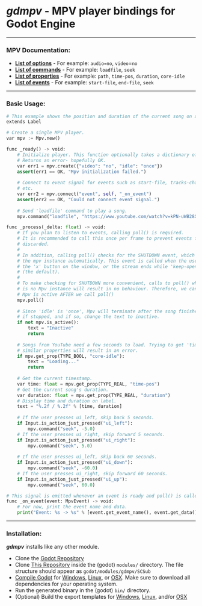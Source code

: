 # _gdmpv_ - MPV player bindings for Godot Engine

---

### MPV Documentation:

* **[List of options](https://mpv.io/manual/master/#options)** - For example: `audio=no`, `video`=`no`
* **[List of commands](https://mpv.io/manual/master/#list-of-input-commands)** - For example: `loadfile`, `seek`
* **[List of properties](https://mpv.io/manual/master/#properties)** - For example: `path`, `time-pos`, `duration`, `core-idle`
* **[List of events](https://mpv.io/manual/master/#list-of-events)** - For example: `start-file`, `end-file`, `seek`

---

### Basic Usage:

```py
# This example shows the position and duration of the current song on a label.
extends Label

# Create a single MPV player.
var mpv := Mpv.new()

func _ready() -> void:
	# Initialize player. This function optionally takes a dictionary of options.
	# Returns an error- hopefully OK.
	var err1 = mpv.create({"video": "no", "idle": "once"})
	assert(err1 == OK, "Mpv initialization failed.")
	
	# Connect to event signal for events such as start-file, tracks-changed,
	# etc.
	var err2 = mpv.connect("event", self, "_on_event")
	assert(err2 == OK, "Could not connect event signal.")
	
	# Send 'loadfile' command to play a song.
	mpv.command("loadfile", "https://www.youtube.com/watch?v=kPN-uWB28X8")

func _process(_delta: float) -> void:
	# If you plan to listen to events, calling poll() is required.
	# It is recommended to call this once per frame to prevent events from being
	# discarded.
	#
	# In addition, calling poll() checks for the SHUTDOWN event, which destroys
	# the mpv instance automatically. This event is called when the user clicks
	# the 'x' button on the window, or the stream ends while 'keep-open' is 'no'
	# (the default).
	#
	# To make checking for SHUTDOWN more convenient, calls to poll() when there
	# is no Mpv instance will result in no behaviour. Therefore, we can check if
	# Mpv is active AFTER we call poll()
	mpv.poll()
	
	# Since 'idle' is 'once', Mpv will terminate after the song finishes. Check
	# if stopped, and if so, change the text to inactive.
	if not mpv.is_active():
		text = "Inactive"
		return
	
	# Songs from YouTube need a few seconds to load. Trying to get 'time-pos' or
	# similar properties will result in an error.
	if mpv.get_prop(TYPE_BOOL, "core-idle"):
		text = "Loading..."
		return
	
	# Get the current timestamp.
	var time: float = mpv.get_prop(TYPE_REAL, "time-pos")
	# Get the current song's duration.
	var duration: float = mpv.get_prop(TYPE_REAL, "duration")
	# Display time and duration on label.
	text = "%.2f / %.2f" % [time, duration]
	
	# If the user presses ui_left, skip back 5 seconds.
	if Input.is_action_just_pressed("ui_left"):
		mpv.command("seek", -5.0)
	# If the user presses ui_right, skip forward 5 seconds.
	if Input.is_action_just_pressed("ui_right"):
		mpv.command("seek", 5.0)
	
	# If the user presses ui_left, skip back 60 seconds.
	if Input.is_action_just_pressed("ui_down"):
		mpv.command("seek", -60.0)
	# If the user presses ui_right, skip forward 60 seconds.
	if Input.is_action_just_pressed("ui_up"):
		mpv.command("seek", 60.0)

# This signal is emitted whenever an event is ready and poll() is called.
func _on_event(event: MpvEvent) -> void:
	# For now, print the event name and data.
	print("Event: %s -> %s" % [event.get_event_name(), event.get_data()])

```

---

### Installation:

**_gdmpv_** installs like any other module.

* Clone the [Godot Repository](https://github.com/godotengine/godot/)
* Clone [This Repository](https://github.com/nathanfranke/gdmpv/) inside the (godot) `modules/` directory. The file structure should appear as `godot/modules/gdmpv/SCSub`
* [Compile Godot](https://docs.godotengine.org/en/stable/development/compiling/index.html) for [Windows](https://docs.godotengine.org/en/stable/development/compiling/compiling_for_windows.html), [Linux](https://docs.godotengine.org/en/stable/development/compiling/compiling_for_x11.html), or [OSX](https://docs.godotengine.org/en/stable/development/compiling/compiling_for_osx.html). Make sure to download all dependencies for your operating system.
* Run the generated binary in the (godot) `bin/` directory.
* (Optional) Build the export templates for [Windows](https://docs.godotengine.org/en/stable/development/compiling/compiling_for_windows.html#creating-windows-export-templates), [Linux](https://docs.godotengine.org/en/stable/development/compiling/compiling_for_x11.html#building-export-templates), and/or [OSX](https://docs.godotengine.org/en/latest/development/compiling/compiling_for_osx.html#building-export-templates)
